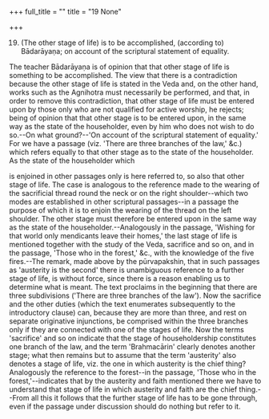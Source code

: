 +++
full_title = ""
title = "19 None"

+++


19. (The other stage of life) is to be accomplished, (according to) Bādarāyaṇa; on account of the scriptural statement of equality.

The teacher Bādarāyaṇa is of opinion that that other stage of life is something to be accomplished. The view that there is a contradiction because the other stage of life is stated in the Veda and, on the other hand, works such as the Agnihotra must necessarily be performed, and that, in order to remove this contradiction, that other stage of life must be entered upon by those only who are not qualified for active worship, he rejects; being of opinion that that other stage is to be entered upon, in the same way as the state of the householder, even by him who does not wish to do so.--On what ground?--'On account of the scriptural statement of equality.' For we have a passage (viz. 'There are three branches of the law,' &c.) which refers equally to that other stage as to the state of the householder. As the state of the householder which

is enjoined in other passages only is here referred to, so also that other stage of life. The case is analogous to the reference made to the wearing of the sacrificial thread round the neck or on the right shoulder--which two modes are established in other scriptural passages--in a passage the purpose of which it is to enjoin the wearing of the thread on the left shoulder. The other stage must therefore be entered upon in the same way as the state of the householder.--Analogously in the passage, 'Wishing for that world only mendicants leave their homes,' the last stage of life is mentioned together with the study of the Veda, sacrifice and so on, and in the passage, 'Those who in the forest,' &c., with the knowledge of the five fires.--The remark, made above by the pūrvapakshin, that in such passages as 'austerity is the second' there is unambiguous reference to a further stage of life, is without force, since there is a reason enabling us to determine what is meant. The text proclaims in the beginning that there are three subdivisions ('There are three branches of the law'). Now the sacrifice and the other duties (which the text enumerates subsequently to the introductory clause) can, because they are more than three, and rest on separate originative injunctions, be comprised within the three branches only if they are connected with one of the stages of life. Now the terms 'sacrifice' and so on indicate that the stage of householdership constitutes one branch of the law, and the term 'Brahmacārin' clearly denotes another stage; what then remains but to assume that the term 'austerity' also denotes a stage of life, viz. the one in which austerity is the chief thing? Analogously the reference to the forest--in the passage, 'Those who in the forest,'--indicates that by the austerity and faith mentioned there we have to understand that stage of life in which austerity and faith are the chief thing.--From all this it follows that the further stage of life has to be gone through, even if the passage under discussion should do nothing but refer to it.

